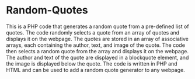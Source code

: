 # Random-Quotes
This is a PHP code that generates a random quote from a pre-defined list of quotes. The code randomly selects a quote from an array of quotes and displays it on the webpage. The quotes are stored in an array of associative arrays, each containing the author, text, and image of the quote. The code then selects a random quote from the array and displays it on the webpage. The author and text of the quote are displayed in a blockquote element, and the image is displayed below the quote. The code is written in PHP and HTML and can be used to add a random quote generator to any webpage.
